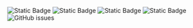 ![Static Badge](https://img.shields.io/badge/blacklists-60-000000) ![Static Badge](https://img.shields.io/badge/blacklisted-3180001-cc0000) ![Static Badge](https://img.shields.io/badge/whitelisted-2242-00CC00) ![Static Badge](https://img.shields.io/badge/streaming_blacklist-28106-000000) ![GitHub issues](https://img.shields.io/github/issues/fabriziosalmi/blacklists)
